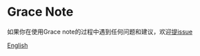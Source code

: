 # Grace Note

如果你在使用Grace note的过程中遇到任何问题和建议，欢迎[提issue](https://github.com/yuankui/grace-note.app/issues/new)

[English](README.md)
